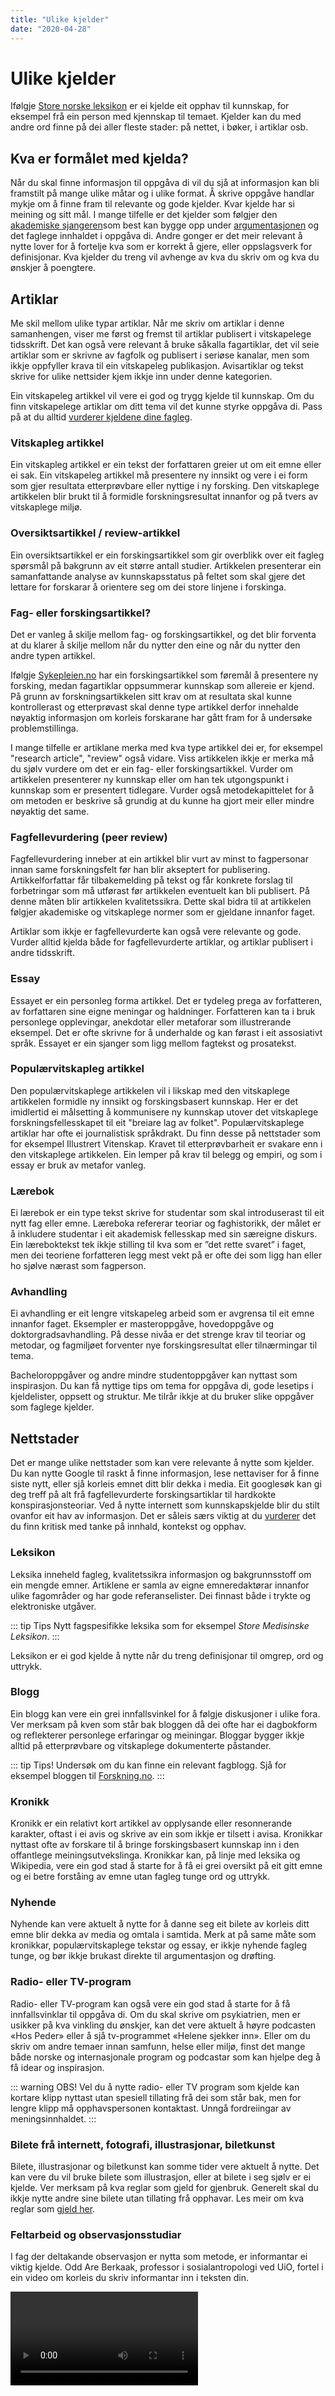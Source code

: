 ```yaml
---
title: "Ulike kjelder"
date: "2020-04-28"
---
```

# Ulike kjelder
Ifølgje [Store norske leksikon]( https://snl.no/kilde_-_opphav) er ei kjelde eit opphav til kunnskap, for eksempel frå ein person med kjennskap til temaet. Kjelder kan du med andre ord finne på dei aller fleste stader: på nettet, i bøker, i artiklar osb. 

## Kva er formålet med kjelda?
Når du skal finne informasjon til oppgåva di vil du sjå at informasjon kan bli framstilt på mange ulike måtar og i ulike format. Å skrive oppgåve handlar mykje om å finne fram til relevante og gode kjelder. Kvar kjelde har si meining og sitt mål. I mange tilfelle er det kjelder som følgjer den [akademiske sjangeren](/studieteknikk/akademiske-sjangrer.html)som best kan bygge opp under [argumentasjonen](/skriving/argumentere-redegjore-drofte.html) og det faglege innhaldet i oppgåva di. Andre gonger er det meir relevant å nytte lover for å fortelje kva som er korrekt å gjere, eller oppslagsverk for definisjonar. Kva kjelder du treng vil avhenge av kva du skriv om og kva du ønskjer å poengtere. 

## Artiklar
Me skil mellom ulike typar artiklar. Når me skriv om artiklar i denne samanhengen, viser me først og fremst til artiklar publisert i vitskapelege tidsskrift. Det kan også vere relevant å bruke såkalla fagartiklar, det vil seie artiklar som er skrivne av fagfolk og publisert i seriøse kanalar, men som ikkje oppfyller krava til ein vitskapeleg publikasjon. Avisartiklar og tekst skrive for ulike nettsider kjem ikkje inn under denne kategorien.

Ein vitskapeleg artikkel vil vere ei god og trygg kjelde til kunnskap. Om du finn vitskapelege artiklar om ditt tema vil det kunne styrke oppgåva di. Pass på at du alltid [vurderer kjeldene dine fagleg](/kjeldebruk/kjeldevurdering.html).
  

### Vitskapleg artikkel

Ein vitskapleg artikkel er ein tekst der forfattaren greier ut om eit emne eller ei sak. Ein vitskapeleg artikkel må presentere ny innsikt og vere i ei form som gjer resultata etterprøvbare eller nyttige i ny forsking. Den vitskaplege artikkelen blir brukt til å formidle forskningsresultat innanfor og på tvers av vitskaplege miljø.

### Oversiktsartikkel / review-artikkel

Ein oversiktsartikkel er ein forskingsartikkel som gir overblikk over eit fagleg spørsmål på bakgrunn av eit større antall studier. Artikkelen presenterar ein samanfattande analyse av kunnskapsstatus på feltet som skal gjere det lettare for forskarar å orientere seg om dei store linjene i forskinga.

### Fag- eller forskingsartikkel? 

Det er vanleg å skilje mellom fag- og forskingsartikkel, og det blir forventa at du klarer å skilje mellom når du nytter den eine og når du nytter den andre typen artikkel. 

Ifølgje [Sykepleien.no](https://sykepleien.no/forskning/2012/02/forskningsartikkel-eller-fagartikkel) har ein forskingsartikkel som føremål å presentere ny forsking, medan fagartiklar oppsummerar kunnskap som allereie er kjend. På grunn av forskningsartikkelen sitt krav om at resultata skal kunne kontrollerast og etterprøvast skal denne type artikkel derfor innehalde nøyaktig informasjon om korleis forskarane har gått fram for å undersøke problemstillinga. 

I mange tilfelle er artiklane merka med kva type artikkel dei er, for eksempel "research article", "review" også vidare. Viss artikkelen ikkje er merka må du sjølv vurdere om det er ein fag- eller forskingsartikkel. Vurder om artikkelen presenterer ny kunnskap eller om han tek utgongspunkt i kunnskap som er presentert tidlegare. Vurder også metodekapittelet for å om metoden er beskrive så grundig at du kunne ha gjort meir eller mindre nøyaktig det same. 

### Fagfellevurdering (peer review)

Fagfellevurdering inneber at ein artikkel blir vurt av minst to fagpersonar innan same forskningsfelt før han blir akseptert for publisering. Artikkelforfattar får tilbakemelding på tekst og får konkrete forslag til forbetringar som må utførast før artikkelen eventuelt kan bli publisert. På denne måten blir artikkelen kvalitetssikra. Dette skal bidra til at artikkelen følgjer akademiske og vitskaplege normer som er gjeldane innanfor faget.  

Artiklar som ikkje er fagfellevurderte kan også vere relevante og gode. Vurder alltid kjelda både for fagfellevurderte artiklar, og artiklar publisert i andre tidsskrift.

### Essay

Essayet er ein personleg forma artikkel. Det er tydeleg prega av forfatteren, av forfattaren sine eigne meningar og haldninger. Forfatteren kan ta i bruk personlege opplevingar, anekdotar eller metaforar som illustrerande eksempel. Det er ofte skrivne for å underhalde og kan førast i eit assosiativt språk. Essayet er ein sjanger som ligg mellom fagtekst og prosatekst.

### Populærvitskapleg artikkel

Den populærvitskaplege artikkelen vil i likskap med den vitskaplege artikkelen formidle ny innsikt og forskingsbasert kunnskap. Her er det imidlertid ei målsetting å kommunisere ny kunnskap utover det vitskaplege forskningsfellesskapet til eit "breiare lag av folket". Populærvitskaplege artiklar har ofte ei journalistisk språkdrakt. Du finn desse på nettstader som for eksempel Illustrert Vitenskap. Kravet til etterprøvbarheit er svakare enn i den vitskaplege artikkelen. Ein lemper på krav til belegg og empiri, og som i essay er bruk av metafor vanleg.

### Lærebok

Ei lærebok er ein type tekst skrive for studentar som skal introduserast til eit nytt fag eller emne. Læreboka refererar teoriar og faghistorikk, der målet er å inkludere studentar i eit akademisk fellesskap med sin særeigne diskurs. Ein læreboktekst tek ikkje stilling til kva som er ”det rette svaret” i faget, men dei teoriene forfatteren legg mest vekt på er ofte dei som ligg han eller ho sjølve nærast som fagperson.

### Avhandling

Ei avhandling er eit lengre vitskapeleg arbeid som er avgrensa til eit emne innanfor faget. Eksempler er masteroppgåve, hovedoppgåve og doktorgradsavhandling. På desse nivåa er det strenge krav til teoriar og metodar, og fagmiljøet forventer nye forskingsresultat eller tilnærmingar til tema. 

Bacheloroppgåver og andre mindre studentoppgåver kan nyttast som inspirasjon. Du kan få nyttige tips om tema for oppgåva di, gode lesetips i kjeldelister, oppsett og struktur. Me tilrår ikkje at du bruker slike oppgåver som faglege kjelder.  

## Nettstader
Det er mange ulike nettstader som kan vere relevante å nytte som kjelder. Du kan nytte Google til raskt å finne informasjon, lese nettaviser for å finne siste nytt, eller sjå korleis emnet ditt blir dekka i media. Eit googlesøk kan gi deg treff på alt frå fagfellevurderte forskingsartiklar til hardkokte konspirasjonsteoriar. Ved å nytte internett som kunnskapskjelde blir du stilt ovanfor eit hav av informasjon. Det er såleis særs viktig at du [vurderer](/kjeldebruk/kjeldevurdering.html) det du finn kritisk med tanke på innhald, kontekst og opphav. 

### Leksikon
Leksika inneheld fagleg, kvalitetssikra informasjon og bakgrunnsstoff om ein mengde emner. Artiklene er samla av eigne emneredaktørar innanfor ulike fagområder og har gode referanselister. Dei finnast både i trykte og elektroniske utgåver. 

::: tip Tips
Nytt fagspesifikke leksika som for eksempel _Store Medisinske Leksikon_.
:::

Leksikon er ei god kjelde å nytte når du treng definisjonar til omgrep, ord og uttrykk.  

### Blogg

Ein blogg kan vere ein grei innfallsvinkel for å følgje diskusjoner i ulike fora. Ver merksam på kven som står bak bloggen då dei ofte har ei dagbokform og reflekterer personlege erfaringar og meiningar. Bloggar bygger ikkje alltid på etterprøvbare og vitskaplege dokumenterte påstander. 

::: tip Tips!
Undersøk om du kan finne ein relevant fagblogg. Sjå for eksempel bloggen til [Forskning.no](https://blogg.forskning.no/).
:::

### Kronikk
Kronikk er ein relativt kort artikkel av opplysande eller resonnerande karakter, oftast i ei avis og skrive av ein som ikkje er tilsett i avisa. Kronikkar nyttast ofte av forskare til å bringe forskingsbasert kunnskap inn i den offantlege meiningsutvekslinga. Kronikkar kan, på linje med leksika og Wikipedia, vere ein god stad å starte for å få ei grei oversikt på eit gitt emne og ei betre forståing av emne utan fagleg tunge ord og uttrykk.

### Nyhende
Nyhende kan vere aktuelt å nytte for å danne seg eit bilete av korleis ditt emne blir dekka av media og omtala i samtida. Merk at på same måte som kronikkar, populærvitskaplege tekstar og essay, er ikkje nyhende fagleg tunge, og bør ikkje brukast direkte til argumentasjon og drøfting. 


### Radio- eller TV-program
Radio- eller TV-program kan også vere ein god stad å starte for å få innfallsvinklar til oppgåva di. Om du skal skrive om psykiatrien, men er usikker på kva vinkling du ønskjer, kan det vere aktuelt å høyre podcasten «Hos Peder» eller å sjå tv-programmet «Helene sjekker inn». Eller om du skriv om andre temaer innan samfunn, helse eller miljø, finst det mange både norske og internasjonale program og podcastar som kan hjelpe deg å få idear og inspirasjon.

::: warning OBS!
Vel du å nytte radio- eller TV program som kjelde kan kortare klipp nyttast utan spesiell tillating frå dei som står bak, men for lengre klipp må opphavspersonen kontaktast. Unngå fordreiingar av meningsinnhaldet.
:::

### Bilete frå internett, fotografi, illustrasjonar, biletkunst
Bilete, illustrasjonar og biletkunst kan somme tider vere aktuelt å nytte. Det kan vere du vil bruke bilete som illustrasjon, eller at bilete i seg sjølv er ei kjelde. Ver merksam på kva reglar som gjeld for gjenbruk. Generelt skal du ikkje nytte andre sine bilete utan tillating frå opphavar. Les meir om kva reglar som [gjeld her](https://delrett.no/nb/artikler/bilder-og-kunst).

### Feltarbeid og observasjonsstudiar
I fag der deltakande observasjon er nytta som metode, er informantar ei viktig kjelde. Odd Are Berkaak, professor i sosialantropologi ved UiO, fortel i ein video om korleis du skriv informantar inn i teksten din.  

<Video id="ktM1r1Ca5Tc" />

## Andre kjelder
Det finnes mange andre kjelder enn dei nemnd ovanfor som kan vere aktuelle.

## Oppgåve

::: oppgave Øving 1
Du er i startfasen og har bestemt deg for overordna tema. Kvar vil du gå for å få inspirasjon og idear til spissing og vinkling av  oppgåva di?

:::: details Forslag til løysing
I startfasen kan det vere lurt å gå breitt ut. Dersom overordna tema er «Helse og fysisk aktivitet» kan eit søk på desse orda i t.d. Oria og Google vere ein god start. I denne fasen kan du sjå på alt frå avisartiklar og nettsider, til fagbøker og forskingsartiklar.  Korleis er tema vinkla? Er det nokre aspekt her som ser  særleg interessante ut? Merk deg relevante ord, fagtermar og fagpersonar til vidare søk.
::::

:::



